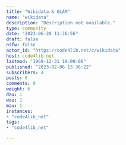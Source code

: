 ```yaml
---
title: "Wikidata & GLAM" 
name: "wikidata"
description: "Description not available."
type: community
date: "2023-06-20 11:36:56"
draft: false
nsfw: false
actor_id: "https://code4lib.net/c/wikidata"
host: code4lib.net
lastmod: "1969-12-31 19:00:00"
published: "2023-02-06 13:36:22"
subscribers: 4
posts: 6
comments: 0
weight: 6
dau: 1
wau: 1
mau: 1
instances:
- "code4lib_net"
tags: 
- "code4lib_net"

---
```

